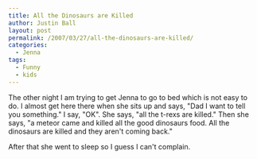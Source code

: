 ```yaml
---
title: All the Dinosaurs are Killed
author: Justin Ball
layout: post
permalink: /2007/03/27/all-the-dinosaurs-are-killed/
categories:
  - Jenna
tags:
  - Funny
  - kids
---
```


The other night I am trying to get Jenna to go to bed which is not easy to do. I almost get here there when she sits up and says, "Dad I want to tell you something." I say, "OK". She says, "all the t-rexs are killed." Then she says, "a meteor came and killed all the good dinosaurs food. All the dinosaurs are killed and they aren't coming back."

After that she went to sleep so I guess I can't complain.